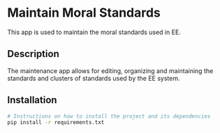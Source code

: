 # Maintain Moral Standards

This app is used to maintain the moral standards used in EE.

## Description

The maintenance app allows for editing, organizing and maintaining the standards
and clusters of standards used by the EE system. 

## Installation

```bash
# Instructions on how to install the project and its dependencies
pip install -r requirements.txt
